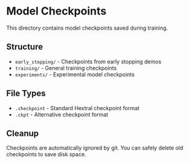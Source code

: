 # Model Checkpoints

This directory contains model checkpoints saved during training.

## Structure

- `early_stopping/` - Checkpoints from early stopping demos
- `training/` - General training checkpoints
- `experiments/` - Experimental model checkpoints

## File Types

- `.checkpoint` - Standard Hextral checkpoint format
- `.ckpt` - Alternative checkpoint format

## Cleanup

Checkpoints are automatically ignored by git. You can safely delete old checkpoints to save disk space.